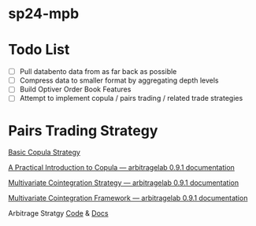 # sp24-mpb


# Todo List 
- [ ] Pull databento data from as far back as possible
- [ ] Compress data to smaller format by aggregating depth levels 
- [ ] Build Optiver Order Book Features 
- [ ] Attempt to implement copula / pairs trading / related trade strategies 

# Pairs Trading Strategy 
[Basic Copula Strategy](https://hudsonthames.org/notebooks/arblab/Copula_Strategy_Basic.html)

[A Practical Introduction to Copula — arbitragelab 0.9.1 documentation](https://hudson-and-thames-arbitragelab.readthedocs-hosted.com/en/latest/copula_approach/copula_brief_intro.html)

[Multivariate Cointegration Strategy — arbitragelab 0.9.1 documentation](https://hudson-and-thames-arbitragelab.readthedocs-hosted.com/en/latest/trading/multi_coint.html#trading-multi-coint)

[Multivariate Cointegration Framework — arbitragelab 0.9.1 documentation](https://hudson-and-thames-arbitragelab.readthedocs-hosted.com/en/latest/cointegration_approach/multivariate_cointegration.html#arbitragelab.cointegration_approach.multi_coint.MultivariateCointegration)

Arbitrage Stratgy [Code](https://github.com/hudson-and-thames/arbitragelab) & [Docs](hudsonthames.org/arbitragelab)
